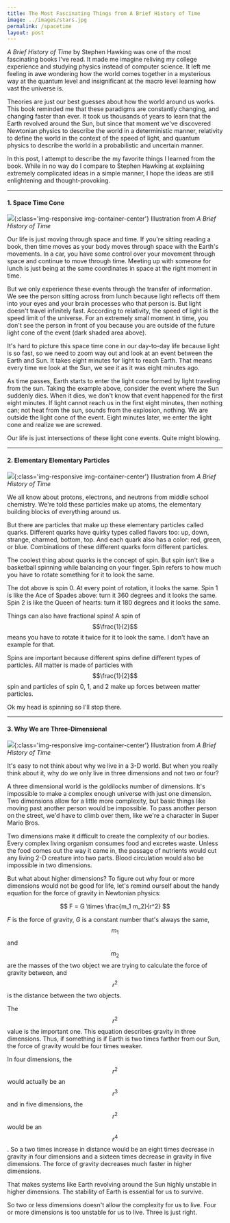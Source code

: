 ```yaml
---
title: The Most Fascinating Things from A Brief History of Time
image: ../images/stars.jpg
permalink: /spacetime
layout: post
---
```

*A Brief History of Time* by Stephen Hawking was one of the most fascinating books I've read. It made me imagine reliving my college experience and studying physics instead of computer science. It left me feeling in awe wondering how the world comes together in a mysterious way at the quantum level and insignificant at the macro level learning how vast the universe is.

Theories are just our best guesses about how the world around us works. This book reminded me that these paradigms are constantly changing, and changing faster than ever. It took us thousands of years to learn that the Earth revolved around the Sun, but since that moment we've discovered Newtonian physics to describe the world in a deterministic manner, relativity to define the world in the context of the speed of light, and quantum physics to describe the world in a probabilistic and uncertain manner.

In this post, I attempt to describe the my favorite things I learned from the book. While in no way do I compare to Stephen Hawking at explaining extremely complicated ideas in a simple manner, I hope the ideas are still enlightening and thought-provoking.

<hr class='post-hr'>

#### 1. Space Time Cone

![](/images/spacetime.jpeg){:class='img-responsive img-container-center'}
Illustration from *A Brief History of Time*

Our life is just moving through space and time. If you're sitting reading a book, then time moves as your body moves through space with the Earth's movements. In a car, you have some control over your movement through space and continue to move through time. Meeting up with someone for lunch is just being at the same coordinates in space at the right moment in time.

But we only experience these events through the transfer of information. We see the person sitting across from lunch because light reflects off them into your eyes and your brain processes who that person is. But light doesn't travel infinitely fast. According to relativity, the speed of light is the speed limit of the universe. For an extremely small moment in time, you don't see the person in front of you because you are outside of the future light cone of the event (dark shaded area above).

It's hard to picture this space time cone in our day-to-day life because light is so fast, so we need to zoom way out and look at an event between the Earth and Sun. It takes eight minutes for light to reach Earth. That means every time we look at the Sun, we see it as it was eight minutes ago.

As time passes, Earth starts to enter the light cone formed by light traveling from the sun. Taking the example above, consider the event where the Sun suddenly dies. When it dies, we don't know that event happened for the first eight minutes. If light cannot reach us in the first eight minutes, then nothing can; not heat from the sun, sounds from the explosion, nothing. We are outside the light cone of the event. Eight minutes later, we enter the light cone and realize we are screwed.

Our life is just intersections of these light cone events. Quite might blowing.

<hr class='post-hr'>

#### 2. Elementary Elementary Particles

![](/images/spinny.jpeg){:class='img-responsive img-container-center'}
Illustration from *A Brief History of Time*

We all know about protons, electrons, and neutrons from middle school chemistry. We're told these particles make up atoms, the elementary building blocks of everything around us.

But there are particles that make up these elementary particles called quarks. Different quarks have quirky types called flavors too: up, down, strange, charmed, bottom, top. And each quark also has a color: red, green, or blue. Combinations of these different quarks form different particles.

The coolest thing about quarks is the concept of spin. But spin isn't like a basketball spinning while balancing on your finger. Spin refers to how much you have to rotate something for it to look the same.

The dot above is spin 0. At every point of rotation, it looks the same. Spin 1 is like the Ace of Spades above: turn it 360 degrees and it looks the same. Spin 2 is like the Queen of hearts: turn it 180 degrees and it looks the same.

Things can also have fractional spins! A spin of $$\frac{1}{2}$$ means you have to rotate it twice for it to look the same. I don't have an example for that.

Spins are important because different spins define different types of particles. All matter is made of particles with $$\frac{1}{2}$$ spin and particles of spin 0, 1, and 2 make up forces between matter particles.

Ok my head is spinning so I'll stop there.

<hr class='post-hr'>

#### 3. Why We are Three-Dimensional

![](/images/2dog.jpeg){:class='img-responsive img-container-center'}
Illustration from *A Brief History of Time*

It's easy to not think about why we live in a 3-D world. But when you really think about it, why do we only live in three dimensions and not two or four?

A three dimensional world is the goldilocks number of dimensions. It's impossible to make a complex enough universe with just one dimension. Two dimensions allow for a little more complexity, but basic things like moving past another person would be impossible. To pass another person on the street, we'd have to climb over them, like we're a character in Super Mario Bros.

Two dimensions make it difficult to create the complexity of our bodies. Every complex living organism consumes food and excretes waste. Unless the food comes out the way it came in, the passage of nutrients would cut any living 2-D creature into two parts. Blood circulation would also be impossible in two dimensions.

But what about higher dimensions? To figure out why four or more dimensions would not be good for life, let's remind ourself about the handy equation for the force of gravity in Newtonian physics:

$$
F = G \times \frac{m_1 m_2}{r^2}
$$

*F* is the force of gravity, *G* is a constant number that's always the same, $$m_1$$ and $$m_2$$ are the masses of the two object we are trying to calculate the force of gravity between, and $$r^2$$ is the distance between the two objects.

The $$r^2$$ value is the important one. This equation describes gravity in three dimensions. Thus, if something is if Earth is two times farther from our Sun, the force of gravity would be four times weaker.

In four dimensions, the $$r^2$$ would actually be an $$r^3$$ and in five dimensions, the $$r^2$$ would be an $$r^4$$. So a two times increase in distance would be an eight times decrease in gravity in four dimensions and a sixteen times decrease in gravity in five dimensions. The force of gravity decreases much faster in higher dimensions.

That makes systems like Earth revolving around the Sun highly unstable in higher dimensions. The stability of Earth is essential for us to survive.

So two or less dimensions doesn't allow the complexity for us to live. Four or more dimensions is too unstable for us to live. Three is just right.